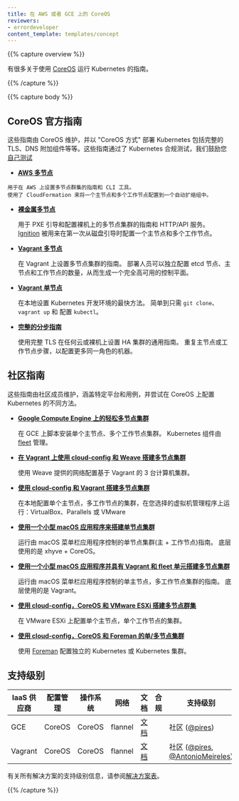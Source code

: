 ```yaml
---
title: 在 AWS 或者 GCE 上的 CoreOS
reviewers:
- errordeveloper
content_template: templates/concept
---
```


<!--
---
title: CoreOS on AWS or GCE
reviewers:
- errordeveloper
content_template: templates/concept
---
-->

{{% capture overview %}}

<!--
There are multiple guides on running Kubernetes with [CoreOS](https://coreos.com/kubernetes/docs/latest/).
-->
有很多关于使用 [CoreOS](https://coreos.com/kubernetes/docs/latest/) 运行 Kubernetes 的指南。

{{% /capture %}}

{{% capture body %}}

<!--
## Official CoreOS Guides
-->

## CoreOS 官方指南

<!--
These guides are maintained by CoreOS and deploy Kubernetes the "CoreOS Way" with full TLS, the DNS add-on, and more. These guides pass Kubernetes conformance testing and we encourage you to [test this yourself](https://coreos.com/kubernetes/docs/latest/conformance-tests.html).
-->
这些指南由 CoreOS 维护，并以 "CoreOS 方式" 部署 Kubernetes 包括完整的 TLS、DNS 附加组件等等。这些指南通过了 Kubernetes 合规测试，我们鼓励您[自己测试](https://coreos.com/kubernetes/docs/latest/conformance-tests.html)

<!--
* [**AWS Multi-Node**](https://coreos.com/kubernetes/docs/latest/kubernetes-on-aws.html)
-->
* [**AWS 多节点**](https://coreos.com/kubernetes/docs/latest/kubernetes-on-aws.html)

<!--
    Guide and CLI tool for setting up a multi-node cluster on AWS.
    CloudFormation is used to set up a master and multiple workers in auto-scaling groups.
-->
    用于在 AWS 上设置多节点群集的指南和 CLI 工具。
    使用了 CloudFormation 来将一个主节点和多个工作节点配置到一个自动扩缩组中。

<!--
* [**Bare Metal Multi-Node**](https://coreos.com/kubernetes/docs/latest/kubernetes-on-baremetal.html#automated-provisioning)

    Guide and HTTP/API service for PXE booting and provisioning a multi-node cluster on bare metal.
    [Ignition](https://coreos.com/ignition/docs/latest/) is used to provision a master and multiple workers on the first boot from disk.
-->

* [**裸金属多节点**](https://coreos.com/kubernetes/docs/latest/kubernetes-on-baremetal.html#automated-provisioning)

    用于 PXE 引导和配置裸机上的多节点集群的指南和 HTTP/API 服务。
    [Ignition](https://coreos.com/ignition/docs/latest/) 被用来在第一次从磁盘引导时配置一个主节点和多个工作节点。
    
<!--    
* [**Vagrant Multi-Node**](https://coreos.com/kubernetes/docs/latest/kubernetes-on-vagrant.html)

    Guide to setting up a multi-node cluster on Vagrant.
    The deployer can independently configure the number of etcd nodes, master nodes, and worker nodes to bring up a fully HA control plane.
-->

* [**Vagrant 多节点**](https://coreos.com/kubernetes/docs/latest/kubernetes-on-vagrant.html)

    在 Vagrant 上设置多节点集群的指南。
    部署人员可以独立配置 etcd 节点、主节点和工作节点的数量，从而生成一个完全高可用的控制平面。

<!--
* [**Vagrant Single-Node**](https://coreos.com/kubernetes/docs/latest/kubernetes-on-vagrant-single.html)

    The quickest way to set up a Kubernetes development environment locally.
    As easy as `git clone`, `vagrant up` and configuring `kubectl`.
-->

* [**Vagrant 单节点**](https://coreos.com/kubernetes/docs/latest/kubernetes-on-vagrant-single.html)

    在本地设置 Kubernetes 开发环境的最快方法。
    简单到只需 `git clone`、`vagrant up` 和 配置 `kubectl`。

<!--
* [**Full Step by Step Guide**](https://coreos.com/kubernetes/docs/latest/getting-started.html)

    A generic guide to setting up an HA cluster on any cloud or bare metal, with full TLS.
    Repeat the master or worker steps to configure more machines of that role.
-->
* [**完整的分步指南**](https://coreos.com/kubernetes/docs/latest/getting-started.html)

    使用完整 TLS 在任何云或裸机上设置 HA 集群的通用指南。
    重复主节点或工作节点步骤，以配置更多同一角色的机器。

<!--
## Community Guides
-->

## 社区指南

<!--
These guides are maintained by community members, cover specific platforms and use cases, and experiment with different ways of configuring Kubernetes on CoreOS.
-->
这些指南由社区成员维护，涵盖特定平台和用例，并尝试在 CoreOS 上配置 Kubernetes 的不同方法。

<!--
* [**Easy Multi-node Cluster on Google Compute Engine**](https://github.com/rimusz/coreos-multi-node-k8s-gce/blob/master/README.md)

    Scripted installation of a single master, multi-worker cluster on GCE.
    Kubernetes components are managed by [fleet](https://github.com/coreos/fleet).
-->

* [**Google Compute Engine 上的轻松多节点集群**](https://github.com/rimusz/coreos-multi-node-k8s-gce/blob/master/README.md)

    在 GCE 上脚本安装单个主节点、多个工作节点集群。
    Kubernetes 组件由 [fleet](https://github.com/coreos/fleet) 管理。

<!--
* [**Multi-node cluster using cloud-config and Weave on Vagrant**](https://github.com/errordeveloper/weave-demos/blob/master/poseidon/README.md)

    Configure a Vagrant-based cluster of 3 machines with networking provided by Weave.
-->

* [**在 Vagrant 上使用 cloud-config 和 Weave 搭建多节点集群**](https://github.com/errordeveloper/weave-demos/blob/master/poseidon/README.md)

    使用 Weave 提供的网络配置基于 Vagrant 的 3 台计算机集群。

<!--
* [**Multi-node cluster using cloud-config and Vagrant**](https://github.com/pires/kubernetes-vagrant-coreos-cluster/blob/master/README.md)

    Configure a single master, multi-worker cluster locally, running on your choice of hypervisor: VirtualBox, Parallels, or VMware
-->

* [**使用 cloud-config 和 Vagrant 搭建多节点集群**](https://github.com/pires/kubernetes-vagrant-coreos-cluster/blob/master/README.md)

    在本地配置单个主节点，多工作节点的集群，在您选择的虚拟机管理程序上运行：VirtualBox、Parallels 或 VMware
    

<!--
* [**Single-node cluster using a small macOS App**](https://github.com/rimusz/kube-solo-osx/blob/master/README.md)

    Guide to running a solo cluster (master + worker) controlled by an macOS menubar application.
    Uses xhyve + CoreOS under the hood.
-->

* [**使用一个小型 macOS 应用程序来搭建单节点集群**](https://github.com/rimusz/kube-solo-osx/blob/master/README.md)

    运行由 macOS 菜单栏应用程序控制的单节点集群(主 + 工作节点)指南。
    底层使用的是 xhyve + CoreOS。

<!--
* [**Multi-node cluster with Vagrant and fleet units using a small macOS App**](https://github.com/rimusz/coreos-osx-gui-kubernetes-cluster/blob/master/README.md)

    Guide to running a single master, multi-worker cluster controlled by an macOS menubar application.
    Uses Vagrant under the hood.
-->

* [**使用一个小型 macOS 应用程序并具有 Vagrant 和 fleet 单元搭建多节点集群**](https://github.com/rimusz/coreos-osx-gui-kubernetes-cluster/blob/master/README.md)

    运行由 macOS 菜单栏应用程序控制的单主节点，多工作节点集群的指南。
    底层使用的是 Vagrant。

<!--
* [**Multi-node cluster using cloud-config, CoreOS and VMware ESXi**](https://github.com/xavierbaude/VMware-coreos-multi-nodes-Kubernetes)

    Configure a single master, single worker cluster on VMware ESXi.
-->

* [**使用 cloud-config，CoreOS 和 VMware ESXi 搭建多节点群集**](https://github.com/xavierbaude/VMware-coreos-multi-nodes-Kubernetes)

    在 VMware ESXi 上配置单个主节点，单个工作节点的集群。

<!--
* [**Single/Multi-node cluster using cloud-config, CoreOS and Foreman**](https://github.com/johscheuer/theforeman-coreos-kubernetes)

    Configure a standalone Kubernetes or a Kubernetes cluster with [Foreman](https://theforeman.org).
-->

* [**使用 cloud-config，CoreOS 和 Foreman 的单/多节点集群**](https://github.com/johscheuer/theforeman-coreos-kubernetes)

    使用 [Foreman](https://theforeman.org) 配置独立的 Kubernetes 或 Kubernetes 集群。

<!--
## Support Level
-->

## 支持级别

<!--
IaaS Provider        | Config. Mgmt | OS     | Networking  | Docs                                              | Conforms | Support Level
-------------------- | ------------ | ------ | ----------  | ---------------------------------------------     | ---------| ----------------------------
GCE                  | CoreOS       | CoreOS | flannel     | [docs](/docs/getting-started-guides/coreos)                                 |          | Community ([@pires](https://github.com/pires))
Vagrant              | CoreOS       | CoreOS | flannel     | [docs](/docs/getting-started-guides/coreos)                                 |          | Community ([@pires](https://github.com/pires), [@AntonioMeireles](https://github.com/AntonioMeireles))
-->

IaaS 供应商           | 配置管理    | 操作系统    |   网络      | 文档                                              |    合规   | 支持级别
-------------------- | ------------ | ------ | ----------  | ---------------------------------------------     | ---------| ----------------------------
GCE                  | CoreOS       | CoreOS | flannel     | [文档](/docs/getting-started-guides/coreos)                                 |          | 社区 ([@pires](https://github.com/pires))
Vagrant              | CoreOS       | CoreOS | flannel     | [文档](/docs/getting-started-guides/coreos)                                 |          | 社区 ([@pires](https://github.com/pires), [@AntonioMeireles](https://github.com/AntonioMeireles))

<!--
For support level information on all solutions, see the [Table of solutions](/docs/getting-started-guides/#table-of-solutions) chart.
-->
有关所有解决方案的支持级别信息，请参阅[解决方案表](/zh/docs/getting-started-guides/#table-of-solutions)。

{{% /capture %}}
